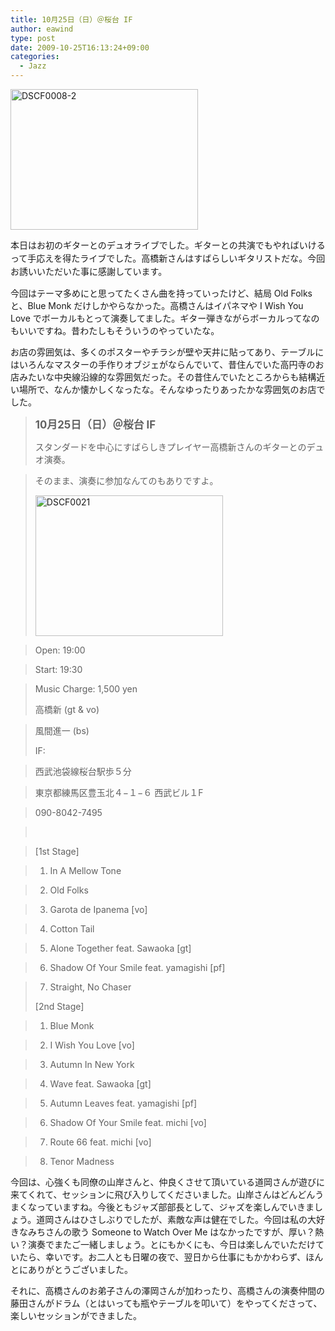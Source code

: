 ```yaml
---
title: 10月25日（日）＠桜台 IF
author: eawind
type: post
date: 2009-10-25T16:13:24+09:00
categories:
  - Jazz
---
```

<span class="mt-enclosure mt-enclosure-image" style="display: inline;"><a href="/img/wp/2009/10/DSCF0008-2.jpg"><img class="alignnone size-medium wp-image-837" src="/img/wp/2009/10/DSCF0008-2.jpg" alt="DSCF0008-2" width="300" height="225" srcset="/img/wp/2009/10/DSCF0008-2.jpg 300w, /img/wp/2009/10/DSCF0008-2-1024x768.jpg 1024w, /img/wp/2009/10/DSCF0008-2.jpg 1280w" sizes="(max-width: 300px) 100vw, 300px" /></a></span>

<span style="line-height: 1.5;">本日はお初のギターとのデュオライブでした。ギターとの共演でもやればいけるって手応えを得たライブでした。高橋新さんはすばらしいギタリストだな。今回お誘いいただいた事に感謝しています。</span>

今回はテーマ多めにと思ってたくさん曲を持っていったけど、結局 Old Folks と、Blue Monk だけしかやらなかった。高橋さんはイパネマや I Wish You Love でボーカルもとって演奏してました。ギター弾きながらボーカルってなのもいいですね。昔わたしもそういうのやっていたな。

お店の雰囲気は、多くのポスターやチラシが壁や天井に貼ってあり、テーブルにはいろんなマスターの手作りオブジェがならんでいて、昔住んでいた高円寺のお店みたいな中央線沿線的な雰囲気だった。その昔住んでいたところからも結構近い場所で、なんか懐かしくなったな。そんなゆったりあったかな雰囲気のお店でした。

> **<big>10月25日（日）＠桜台 IF</big>**
>
> スタンダードを中心にすばらしきプレイヤー高橋新さんのギターとのデュオ演奏。

> そのまま、演奏に参加なんてのもありですよ。
>
> <span class="mt-enclosure mt-enclosure-image" style="display: inline;"><a href="/img/wp/2009/10/DSCF0021.jpg"><img class="alignnone size-medium wp-image-838" src="/img/wp/2009/10/DSCF0021.jpg" alt="DSCF0021" width="300" height="225" srcset="/img/wp/2009/10/DSCF0021.jpg 300w, /img/wp/2009/10/DSCF0021-1024x768.jpg 1024w, /img/wp/2009/10/DSCF0021.jpg 1280w" sizes="(max-width: 300px) 100vw, 300px" /></a></span>

> Open: 19:00

> Start: 19:30

> Music Charge: 1,500 yen
>
> 高橋新 (gt & vo)

> 風間進一 (bs)
>
> IF:

> 西武池袋線桜台駅歩５分

> 東京都練馬区豊玉北４−１−６ 西武ビル１F

> 090-8042-7495

> <br clear="all" />

> [1st Stage]

> 1. In A Mellow Tone

> 2. Old Folks

> 3. Garota de Ipanema [vo]

> 4. Cotton Tail

> 5. Alone Together feat. Sawaoka [gt]

> 6. Shadow Of Your Smile feat. yamagishi [pf]

> 7. Straight, No Chaser
>
> [2nd Stage]

> 1. Blue Monk

> 2. I Wish You Love [vo]

> 3. Autumn In New York

> 4. Wave feat. Sawaoka [gt]

> 5. Autumn Leaves feat. yamagishi [pf]

> 6. Shadow Of Your Smile feat. michi [vo]

> 7. Route 66 feat. michi [vo]

> 8. Tenor Madness

今回は、心強くも同僚の山岸さんと、仲良くさせて頂いている道岡さんが遊びに来てくれて、セッションに飛び入りしてくださいました。山岸さんはどんどんうまくなっていますね。今後ともジャズ部部長として、ジャズを楽しんでいきましょう。道岡さんはひさしぶりでしたが、素敵な声は健在でした。今回は私の大好きなみちさんの歌う Someone to Watch Over Me はなかったですが、厚い？熱い？演奏でまたご一緒しましょう。とにもかくにも、今日は楽しんでいただけていたら、幸いです。お二人とも日曜の夜で、翌日から仕事にもかかわらず、ほんとにありがとうございました。

それに、高橋さんのお弟子さんの澤岡さんが加わったり、高橋さんの演奏仲間の藤田さんがドラム（とはいっても瓶やテーブルを叩いて）をやってくださって、楽しいセッションができました。
